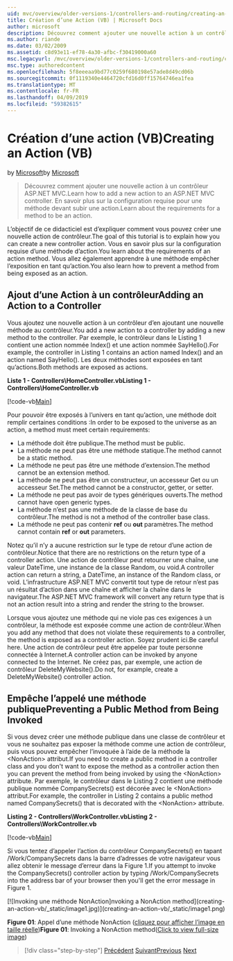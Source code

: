 ```yaml
---
uid: mvc/overview/older-versions-1/controllers-and-routing/creating-an-action-vb
title: Création d’une Action (VB) | Microsoft Docs
author: microsoft
description: Découvrez comment ajouter une nouvelle action à un contrôleur ASP.NET MVC. En savoir plus sur la configuration requise pour une méthode devant subir une action.
ms.author: riande
ms.date: 03/02/2009
ms.assetid: c8d93e11-ef78-4a30-afbc-f30419000a60
msc.legacyurl: /mvc/overview/older-versions-1/controllers-and-routing/creating-an-action-vb
msc.type: authoredcontent
ms.openlocfilehash: 5f8eeeaa9bd77c0259f680198e57ade8d49cd06b
ms.sourcegitcommit: 0f1119340e4464720cfd16d0ff15764746ea1fea
ms.translationtype: MT
ms.contentlocale: fr-FR
ms.lasthandoff: 04/09/2019
ms.locfileid: "59382615"
---
```

# <a name="creating-an-action-vb"></a><span data-ttu-id="5201b-104">Création d’une action (VB)</span><span class="sxs-lookup"><span data-stu-id="5201b-104">Creating an Action (VB)</span></span>

<span data-ttu-id="5201b-105">by [Microsoft](https://github.com/microsoft)</span><span class="sxs-lookup"><span data-stu-id="5201b-105">by [Microsoft](https://github.com/microsoft)</span></span>

> <span data-ttu-id="5201b-106">Découvrez comment ajouter une nouvelle action à un contrôleur ASP.NET MVC.</span><span class="sxs-lookup"><span data-stu-id="5201b-106">Learn how to add a new action to an ASP.NET MVC controller.</span></span> <span data-ttu-id="5201b-107">En savoir plus sur la configuration requise pour une méthode devant subir une action.</span><span class="sxs-lookup"><span data-stu-id="5201b-107">Learn about the requirements for a method to be an action.</span></span>


<span data-ttu-id="5201b-108">L’objectif de ce didacticiel est d’expliquer comment vous pouvez créer une nouvelle action de contrôleur.</span><span class="sxs-lookup"><span data-stu-id="5201b-108">The goal of this tutorial is to explain how you can create a new controller action.</span></span> <span data-ttu-id="5201b-109">Vous en savoir plus sur la configuration requise d’une méthode d’action.</span><span class="sxs-lookup"><span data-stu-id="5201b-109">You learn about the requirements of an action method.</span></span> <span data-ttu-id="5201b-110">Vous allez également apprendre à une méthode empêcher l’exposition en tant qu’action.</span><span class="sxs-lookup"><span data-stu-id="5201b-110">You also learn how to prevent a method from being exposed as an action.</span></span>

## <a name="adding-an-action-to-a-controller"></a><span data-ttu-id="5201b-111">Ajout d’une Action à un contrôleur</span><span class="sxs-lookup"><span data-stu-id="5201b-111">Adding an Action to a Controller</span></span>

<span data-ttu-id="5201b-112">Vous ajoutez une nouvelle action à un contrôleur d’en ajoutant une nouvelle méthode au contrôleur.</span><span class="sxs-lookup"><span data-stu-id="5201b-112">You add a new action to a controller by adding a new method to the controller.</span></span> <span data-ttu-id="5201b-113">Par exemple, le contrôleur dans le Listing 1 contient une action nommée Index() et une action nommée SayHello().</span><span class="sxs-lookup"><span data-stu-id="5201b-113">For example, the controller in Listing 1 contains an action named Index() and an action named SayHello().</span></span> <span data-ttu-id="5201b-114">Les deux méthodes sont exposées en tant qu’actions.</span><span class="sxs-lookup"><span data-stu-id="5201b-114">Both methods are exposed as actions.</span></span>

**<span data-ttu-id="5201b-115">Liste 1 - Controllers\HomeController.vb</span><span class="sxs-lookup"><span data-stu-id="5201b-115">Listing 1 - Controllers\HomeController.vb</span></span>**

[!code-vb[Main](creating-an-action-vb/samples/sample1.vb)]

<span data-ttu-id="5201b-116">Pour pouvoir être exposés à l’univers en tant qu’action, une méthode doit remplir certaines conditions :</span><span class="sxs-lookup"><span data-stu-id="5201b-116">In order to be exposed to the universe as an action, a method must meet certain requirements:</span></span>

- <span data-ttu-id="5201b-117">La méthode doit être publique.</span><span class="sxs-lookup"><span data-stu-id="5201b-117">The method must be public.</span></span>
- <span data-ttu-id="5201b-118">La méthode ne peut pas être une méthode statique.</span><span class="sxs-lookup"><span data-stu-id="5201b-118">The method cannot be a static method.</span></span>
- <span data-ttu-id="5201b-119">La méthode ne peut pas être une méthode d’extension.</span><span class="sxs-lookup"><span data-stu-id="5201b-119">The method cannot be an extension method.</span></span>
- <span data-ttu-id="5201b-120">La méthode ne peut pas être un constructeur, un accesseur Get ou un accesseur Set.</span><span class="sxs-lookup"><span data-stu-id="5201b-120">The method cannot be a constructor, getter, or setter.</span></span>
- <span data-ttu-id="5201b-121">La méthode ne peut pas avoir de types génériques ouverts.</span><span class="sxs-lookup"><span data-stu-id="5201b-121">The method cannot have open generic types.</span></span>
- <span data-ttu-id="5201b-122">La méthode n’est pas une méthode de la classe de base du contrôleur.</span><span class="sxs-lookup"><span data-stu-id="5201b-122">The method is not a method of the controller base class.</span></span>
- <span data-ttu-id="5201b-123">La méthode ne peut pas contenir **ref** ou **out** paramètres.</span><span class="sxs-lookup"><span data-stu-id="5201b-123">The method cannot contain **ref** or **out** parameters.</span></span>

<span data-ttu-id="5201b-124">Notez qu’il n’y a aucune restriction sur le type de retour d’une action de contrôleur.</span><span class="sxs-lookup"><span data-stu-id="5201b-124">Notice that there are no restrictions on the return type of a controller action.</span></span> <span data-ttu-id="5201b-125">Une action de contrôleur peut retourner une chaîne, une valeur DateTime, une instance de la classe Random, ou void.</span><span class="sxs-lookup"><span data-stu-id="5201b-125">A controller action can return a string, a DateTime, an instance of the Random class, or void.</span></span> <span data-ttu-id="5201b-126">L’infrastructure ASP.NET MVC convertit tout type de retour n’est pas un résultat d’action dans une chaîne et afficher la chaîne dans le navigateur.</span><span class="sxs-lookup"><span data-stu-id="5201b-126">The ASP.NET MVC framework will convert any return type that is not an action result into a string and render the string to the browser.</span></span>

<span data-ttu-id="5201b-127">Lorsque vous ajoutez une méthode qui ne viole pas ces exigences à un contrôleur, la méthode est exposée comme une action de contrôleur.</span><span class="sxs-lookup"><span data-stu-id="5201b-127">When you add any method that does not violate these requirements to a controller, the method is exposed as a controller action.</span></span> <span data-ttu-id="5201b-128">Soyez prudent ici.</span><span class="sxs-lookup"><span data-stu-id="5201b-128">Be careful here.</span></span> <span data-ttu-id="5201b-129">Une action de contrôleur peut être appelée par toute personne connectée à Internet.</span><span class="sxs-lookup"><span data-stu-id="5201b-129">A controller action can be invoked by anyone connected to the Internet.</span></span> <span data-ttu-id="5201b-130">Ne créez pas, par exemple, une action de contrôleur DeleteMyWebsite().</span><span class="sxs-lookup"><span data-stu-id="5201b-130">Do not, for example, create a DeleteMyWebsite() controller action.</span></span>

## <a name="preventing-a-public-method-from-being-invoked"></a><span data-ttu-id="5201b-131">Empêche l’appelé une méthode publique</span><span class="sxs-lookup"><span data-stu-id="5201b-131">Preventing a Public Method from Being Invoked</span></span>

<span data-ttu-id="5201b-132">Si vous devez créer une méthode publique dans une classe de contrôleur et vous ne souhaitez pas exposer la méthode comme une action de contrôleur, puis vous pouvez empêcher l’invoquée à l’aide de la méthode la &lt;NonAction&gt; attribut.</span><span class="sxs-lookup"><span data-stu-id="5201b-132">If you need to create a public method in a controller class and you don't want to expose the method as a controller action then you can prevent the method from being invoked by using the &lt;NonAction&gt; attribute.</span></span> <span data-ttu-id="5201b-133">Par exemple, le contrôleur dans le Listing 2 contient une méthode publique nommée CompanySecrets() est décorée avec le &lt;NonAction&gt; attribut.</span><span class="sxs-lookup"><span data-stu-id="5201b-133">For example, the controller in Listing 2 contains a public method named CompanySecrets() that is decorated with the &lt;NonAction&gt; attribute.</span></span>

**<span data-ttu-id="5201b-134">Listing 2 - Controllers\WorkController.vb</span><span class="sxs-lookup"><span data-stu-id="5201b-134">Listing 2 - Controllers\WorkController.vb</span></span>**

[!code-vb[Main](creating-an-action-vb/samples/sample2.vb)]

<span data-ttu-id="5201b-135">Si vous tentez d’appeler l’action du contrôleur CompanySecrets() en tapant /Work/CompanySecrets dans la barre d’adresses de votre navigateur vous allez obtenir le message d’erreur dans la Figure 1.</span><span class="sxs-lookup"><span data-stu-id="5201b-135">If you attempt to invoke the CompanySecrets() controller action by typing /Work/CompanySecrets into the address bar of your browser then you'll get the error message in Figure 1.</span></span>


[![I<span data-ttu-id="5201b-136">nvoking une méthode NonAction]</span><span class="sxs-lookup"><span data-stu-id="5201b-136">nvoking a NonAction method]</span></span>(creating-an-action-vb/_static/image1.jpg)](creating-an-action-vb/_static/image1.png)

<span data-ttu-id="5201b-137">**Figure 01**: Appel d’une méthode NonAction ([cliquez pour afficher l’image en taille réelle](creating-an-action-vb/_static/image2.png))</span><span class="sxs-lookup"><span data-stu-id="5201b-137">**Figure 01**: Invoking a NonAction method([Click to view full-size image](creating-an-action-vb/_static/image2.png))</span></span>

> [!div class="step-by-step"]
> <span data-ttu-id="5201b-138">[Précédent](creating-a-controller-vb.md)
> [Suivant](aspnet-mvc-controllers-overview-cs.md)</span><span class="sxs-lookup"><span data-stu-id="5201b-138">[Previous](creating-a-controller-vb.md)
[Next](aspnet-mvc-controllers-overview-cs.md)</span></span>
